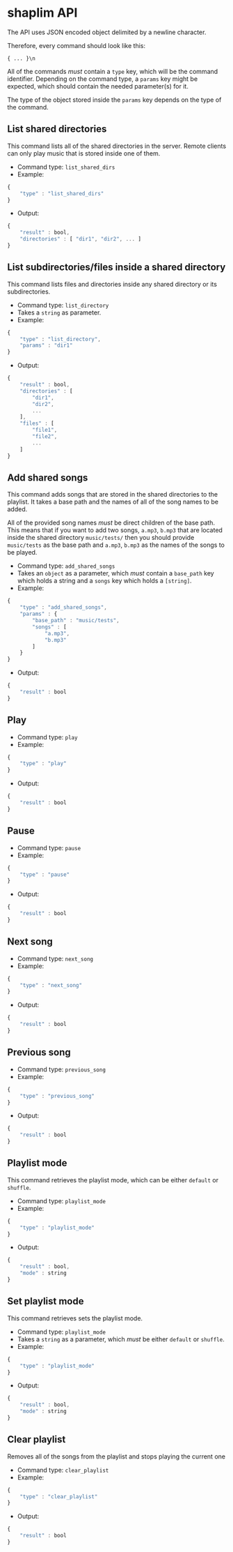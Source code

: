 # shaplim API

The API uses JSON encoded object delimited by a newline character. 

Therefore, every command should look like this:

`{ ... }\n`

All of the commands *must* contain a `type` key, which will be the
command identifier. Depending on the command type, a `params` key might
be expected, which should contain the needed parameter(s) for it.

The type of the object stored inside the `params` key depends on the
type of the command. 

## List shared directories

This command lists all of the shared directories in the server. Remote
clients can only play music that is stored inside one of them.

* Command type: `list_shared_dirs`
* Example: 
```javascript
{ 
    "type" : "list_shared_dirs" 
}
```
* Output: 
```javascript
{ 
    "result" : bool, 
    "directories" : [ "dir1", "dir2", ... ]
}
```

## List subdirectories/files inside a shared directory

This command lists files and directories inside any shared directory or
its subdirectories.

* Command type: `list_directory`
* Takes a `string` as parameter.
* Example: 
```javascript
{ 
    "type" : "list_directory", 
    "params" : "dir1" 
}
```
* Output: 
```javascript
{ 
    "result" : bool, 
    "directories" : [ 
        "dir1", 
        "dir2", 
        ... 
    ], 
    "files" : [ 
        "file1", 
        "file2", 
        ... 
    ]
}
```

## Add shared songs

This command adds songs that are stored in the shared directories to the
playlist. It takes a base path and the names of all of the song names to
be added.

All of the provided song names *must* be direct children of the base 
path. This means that if you want to add two songs, `a.mp3`, `b.mp3` 
that are located inside the shared directory `music/tests/` then you 
should provide `music/tests` as the base path and `a.mp3`, `b.mp3` as 
the names of the songs to be played.

* Command type: `add_shared_songs`
* Takes an `object` as a parameter, which *must* contain a `base_path`
key which holds a string and a `songs` key which holds a `[string]`.
* Example: 
```javascript
{ 
    "type" : "add_shared_songs", 
    "params" : { 
        "base_path" : "music/tests", 
        "songs" : [ 
            "a.mp3", 
            "b.mp3" 
        ] 
    } 
}
```
* Output: 
```javascript
{ 
    "result" : bool 
}
```


## Play

* Command type: `play`
* Example:
```javascript
{
    "type" : "play"
}
```
* Output: 
```javascript
{ 
    "result" : bool
}
```

## Pause

* Command type: `pause`
* Example:
```javascript
{
    "type" : "pause"
}
```
* Output: 
```javascript
{ 
    "result" : bool
}
```

## Next song

* Command type: `next_song`
* Example:
```javascript
{
    "type" : "next_song"
}
```
* Output: 
```javascript
{ 
    "result" : bool
}
```

## Previous song

* Command type: `previous_song`
* Example:
```javascript
{
    "type" : "previous_song"
}
```
* Output: 
```javascript
{ 
    "result" : bool
}
```

## Playlist mode

This command retrieves the playlist mode, which can be either `default`
or `shuffle`.

* Command type: `playlist_mode`
* Example:
```javascript
{
    "type" : "playlist_mode"
}
```
* Output: 
```javascript
{ 
    "result" : bool, 
    "mode" : string
}
```

## Set playlist mode

This command retrieves sets the playlist mode. 

* Command type: `playlist_mode`
* Takes a `string` as a parameter, which *must* be either `default` or 
`shuffle`.
* Example:
```javascript
{
    "type" : "playlist_mode"
}
```
* Output: 
```javascript
{ 
    "result" : bool, 
    "mode" : string
}
```
## Clear playlist

Removes all of the songs from the playlist and stops playing the current
one

* Command type: `clear_playlist`
* Example:
```javascript
{
    "type" : "clear_playlist"
}
```
* Output: 
```javascript
{ 
    "result" : bool
}
```

